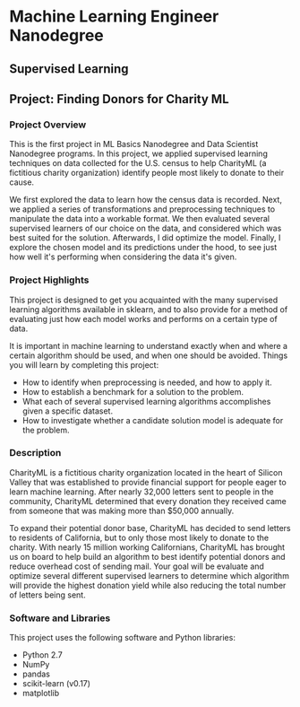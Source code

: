 # Machine Learning Engineer Nanodegree

## Supervised Learning

## Project: Finding Donors for Charity ML

### Project Overview

This is the first project in ML Basics Nanodegree and Data Scientist Nanodegree programs. In this project, we applied supervised learning techniques on data collected for the U.S. census to help CharityML (a fictitious charity organization) identify people most likely to donate to their cause.

We first explored the data to learn how the census data is recorded. Next, we applied a series of transformations
and preprocessing techniques to manipulate the data into a workable format. We then evaluated several supervised  learners of our choice on the data, and considered which was best suited for the solution. Afterwards, I did optimize the model. Finally, I explore the chosen model and
its predictions under the hood, to see just how well it's performing when considering the data it's given.

### Project Highlights

This project is designed to get you acquainted with the many supervised learning algorithms available in sklearn, and to also provide for a method of evaluating just how each model works and performs on a certain type of data.

It is important in machine learning to understand exactly when and where a certain algorithm should be used, and when one should be avoided. Things you will learn by completing this project:

* How to identify when preprocessing is needed, and how to apply it.
* How to establish a benchmark for a solution to the problem.
* What each of several supervised learning algorithms accomplishes given a specific dataset.
* How to investigate whether a candidate solution model is adequate for the problem.

### Description

CharityML is a fictitious charity organization located in the heart of Silicon Valley that was established to provide
financial support for people eager to learn machine learning. After nearly 32,000 letters sent to people in the community, CharityML determined that every donation they received came from someone that was making more than $50,000 annually.

To expand their potential donor base, CharityML has decided to send letters to residents of California, but to only those most likely to donate to the charity. With nearly 15 million working Californians, CharityML has brought us on board to help build an algorithm to best identify potential donors and reduce overhead cost of sending mail. Your goal will be evaluate and optimize several different supervised learners to determine which algorithm will provide the highest donation yield while also reducing the total number of letters being sent. 

### Software and Libraries

This project uses the following software and Python libraries:
* Python 2.7
* NumPy
* pandas
* scikit-learn (v0.17)
* matplotlib
